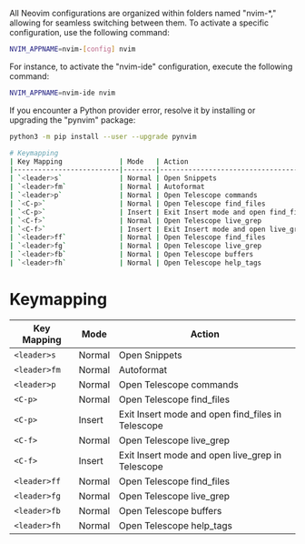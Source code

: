 All Neovim configurations are organized within folders named "nvim-\*," allowing for seamless switching between them.
To activate a specific configuration, use the following command:

```bash
NVIM_APPNAME=nvim-[config] nvim
```

For instance, to activate the "nvim-ide" configuration, execute the following command:

```bash
NVIM_APPNAME=nvim-ide nvim
```

If you encounter a Python provider error, resolve it by installing or upgrading the "pynvim" package:

```bash
python3 -m pip install --user --upgrade pynvim

# Keymapping
| Key Mapping              | Mode   | Action                                  |
|--------------------------|--------|-----------------------------------------|
| `<leader>s`              | Normal | Open Snippets                           |
| `<leader>fm`             | Normal | Autoformat                              |
| `<leader>p`              | Normal | Open Telescope commands                  |
| `<C-p>`                  | Normal | Open Telescope find_files                |
| `<C-p>`                  | Insert | Exit Insert mode and open find_files in Telescope |
| `<C-f>`                  | Normal | Open Telescope live_grep                |
| `<C-f>`                  | Insert | Exit Insert mode and open live_grep in Telescope |
| `<leader>ff`             | Normal | Open Telescope find_files                |
| `<leader>fg`             | Normal | Open Telescope live_grep                |
| `<leader>fb`             | Normal | Open Telescope buffers                  |
| `<leader>fh`             | Normal | Open Telescope help_tags                |
```
# Keymapping
| Key Mapping              | Mode   | Action                                  |
|--------------------------|--------|-----------------------------------------|
| `<leader>s`              | Normal | Open Snippets                           |
| `<leader>fm`             | Normal | Autoformat                              |
| `<leader>p`              | Normal | Open Telescope commands                  |
| `<C-p>`                  | Normal | Open Telescope find_files                |
| `<C-p>`                  | Insert | Exit Insert mode and open find_files in Telescope |
| `<C-f>`                  | Normal | Open Telescope live_grep                |
| `<C-f>`                  | Insert | Exit Insert mode and open live_grep in Telescope |
| `<leader>ff`             | Normal | Open Telescope find_files                |
| `<leader>fg`             | Normal | Open Telescope live_grep                |
| `<leader>fb`             | Normal | Open Telescope buffers                  |
| `<leader>fh`             | Normal | Open Telescope help_tags                |
